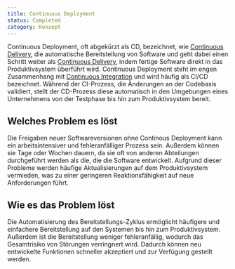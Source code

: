 ```yaml
---
title: Continuous Deployment
status: Completed
category: Konzept
---
```



Continuous Deployment, oft abgekürzt als CD, bezeichnet, wie [Continuous Delivery](/continuous-delivery), die automatische Bereitstellung von Software und geht dabei einen Schritt weiter als [Continuous Delivery](/continuous-delivery), indem fertige Software direkt in das Produktivsystem überführt wird.
Continuous Deployment steht im engen Zusammenhang mit [Continuous Integration](/continuous-integration) und wird häufig als CI/CD bezeichnet.
Während der CI-Prozess, die Änderungen an der Codebasis validiert, stellt der CD-Prozess diese automatisch in den Umgebungen eines Unternehmens von der Testphase bis hin zum Produktivsystem bereit.

## Welches Problem es löst

Die Freigaben neuer Softwareversionen ohne Continous Deployment kann ein arbeitsintensiver und fehleranfälliger Prozess sein.
Außerdem können sie Tage oder Wochen dauern, da sie oft von anderen Abteilungen durchgeführt werden als die, die die Software entwickelt.
Aufgrund dieser Probleme werden häufige Aktualisierungen auf dem Produktivsystem vermieden, was zu einer geringeren Reaktionsfähigkeit auf neue Anforderungen führt.

## Wie es das Problem löst

Die Automatisierung des Bereitstellungs-Zyklus ermöglicht häufigere und einfachere Bereitstellung auf den Systemen bis hin zum Produktivsystem.
Außerdem ist die Bereitstellung weniger fehleranfällig, wodurch das Gesamtrisiko von Störungen verringnert wird.
Dadurch können neu entwickelte Funktionen schneller akzeptiert und zur Verfügung gestellt werden.
